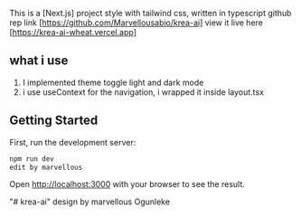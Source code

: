 This is a [Next.js] project style with tailwind css, written in typescript 
github rep link [https://github.com/Marvellousabio/krea-ai]   view it live here [https://krea-ai-wheat.vercel.app]
## what i use

1) I implemented theme toggle light and dark mode
2) i use useContext for the  navigation, i wrapped it inside layout.tsx

## Getting Started

First, run the development server:

```bash
npm run dev
edit by marvellous 
```

Open [http://localhost:3000](http://localhost:3000) with your browser to see the result.





"# krea-ai"  design by marvellous Ogunleke
